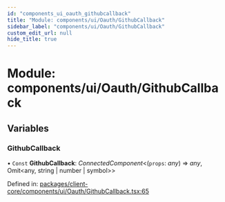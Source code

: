 ```yaml
---
id: "components_ui_oauth_githubcallback"
title: "Module: components/ui/Oauth/GithubCallback"
sidebar_label: "components/ui/Oauth/GithubCallback"
custom_edit_url: null
hide_title: true
---
```


# Module: components/ui/Oauth/GithubCallback

## Variables

### GithubCallback

• `Const` **GithubCallback**: *ConnectedComponent*<(`props`: *any*) => *any*, Omit<any, string \| number \| symbol\>\>

Defined in: [packages/client-core/components/ui/Oauth/GithubCallback.tsx:65](https://github.com/xr3ngine/xr3ngine/blob/66a84a950/packages/client-core/components/ui/Oauth/GithubCallback.tsx#L65)
